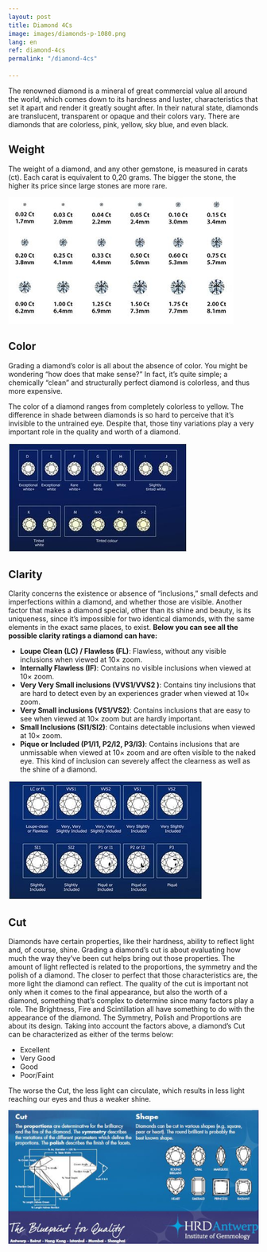 ```yaml
---
layout: post
title: Diamond 4Cs
image: images/diamonds-p-1080.png
lang: en
ref: diamond-4cs
permalink: "/diamond-4cs"

---
```

The renowned diamond is a mineral of great commercial value all around the world, which comes down to its hardness and luster, characteristics that set it apart and render it greatly sought after. In their natural state, diamonds are translucent, transparent or opaque and their colors vary. There are diamonds that are colorless, pink, yellow, sky blue, and even black.

## Weight
The weight of a diamond, and any other gemstone, is measured in carats (ct). Each carat is equivalent to 0,20 grams. The bigger the stone, the higher its price since large stones are more rare.

![Illustration of diamond carat weight compared with size in mm](images/4cs-weight.jpg)

## Color
Grading a diamond’s color is all about the absence of color. You might be wondering “how does that make sense?” In fact, it’s quite simple; a chemically “clean” and structurally perfect diamond is colorless, and thus more expensive.

The color of a diamond ranges from completely colorless to yellow. The difference in shade between diamonds is so hard to perceive that it’s invisible to the untrained eye. Despite that, those tiny variations play a very important role in the quality and worth of a diamond.

![Illustration of the diamond color range, ranging from D to Z, with D being the clearest and Z the most yellow](images/4cs-color.jpg)

## Clarity
Clarity concerns the existence or absence of “inclusions,” small defects and imperfections within a diamond, and whether those are visible. Another factor that makes a diamond special, other than its shine and beauty, is its uniqueness, since it’s impossible for two identical diamonds, with the same  elements in the exact same places, to exist.
**Below you can see all the possible clarity ratings a diamond can have:**

* **Loupe Clean (LC) / Flawless (FL)**: Flawless, without any visible inclusions when viewed at 10× zoom.
* **Internally Flawless (IF)**: Contains no visible inclusions when viewed at 10× zoom.
* **Very Very Small inclusions (VVS1/VVS2 )**: Contains tiny inclusions that are hard to detect even by an experiences grader when viewed at 10× zoom.
* **Very Small inclusions (VS1/VS2)**: Contains inclusions that are easy to see when viewed at 10× zoom but are hardly important.
* **Small Inclusions (SI1/SI2)**: Contains detectable inclusions when viewed at 10× zoom.
* **Pique or Included (P1/I1, P2/I2, P3/I3)**: Contains inclusions that are unmissable when viewed at 10× zoom and are often visible to the naked eye. This kind of inclusion can severely affect the clearness as well as the shine of a diamond.

**![](images/4cs-clarity.jpg)**

## Cut
Diamonds have certain properties, like their hardness, ability to reflect light and, of course, shine. Grading a diamond’s cut is about evaluating how much the way they’ve been cut helps bring out those properties. The amount of light reflected is related to the proportions, the symmetry and the polish of a diamond. The closer to perfect that those characteristics are, the more light the diamond can reflect.
The quality of the cut is important not only when it comes to the final appearance, but also the worth of a diamond, something that’s complex to determine since many factors play a role. The Brightness, Fire and Scintillation all have something to do with the appearance of the diamond. The Symmetry, Polish and Proportions are about its design.
Taking into account the factors above, a diamond’s Cut can be characterized as either of the terms below:
* Excellent
* Very Good
* Good
* Poor/Faint

The worse the Cut, the less light can circulate, which results in less light reaching our eyes and thus a weaker shine.

![Illustration of diamond cuts and shapes](images/4cs-cut.png)